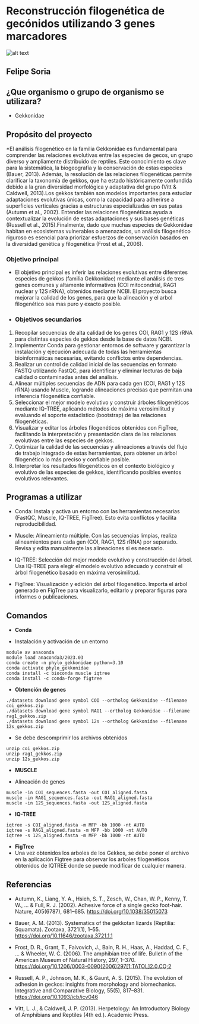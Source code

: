 # Reconstrucción filogenética de gecónidos utilizando 3 genes marcadores
![alt text](https://muchoreptil.wordpress.com/wp-content/uploads/2014/02/1-s2-0-s1055790312000723-gr1.jpg)
## Felipe Soria
## ¿Que organismo o grupo de organismo se utilizara?
* Gekkonidae
## Propósito del proyecto
*El análisis filogenético en la familia Gekkonidae es fundamental para comprender las relaciones evolutivas entre las especies de gecos, un grupo diverso y ampliamente distribuido de reptiles. Este conocimiento es clave para la sistemática, la biogeografía y la conservación de estas especies (Bauer, 2013). Además, la resolución de las relaciones filogenéticas permite clarificar la taxonomía de gekkos, que ha estado históricamente confundida debido a la gran diversidad morfológica y adaptativa del grupo (Vitt & Caldwell, 2013).Los gekkos también son modelos importantes para estudiar adaptaciones evolutivas únicas, como la capacidad para adherirse a superficies verticales gracias a estructuras especializadas en sus patas (Autumn et al., 2002). Entender las relaciones filogenéticas ayuda a contextualizar la evolución de estas adaptaciones y sus bases genéticas (Russell et al., 2015).Finalmente, dado que muchas especies de Gekkonidae habitan en ecosistemas vulnerables o amenazados, un análisis filogenético riguroso es esencial para priorizar esfuerzos de conservación basados en la diversidad genética y filogenética (Frost et al., 2006).

### Objetivo principal

* El objetivo principal es inferir las relaciones evolutivas entre diferentes especies de gekkos (familia Gekkonidae) mediante el análisis de tres genes comunes y altamente informativos (COI mitocondrial, RAG1 nuclear y 12S rRNA), obtenidos mediante NCBI. El proyecto busca mejorar la calidad de los genes, para que la alineación y el arbol filogenético sea mas puro y exacto posible.
* ### Objetivos secundarios
1. Recopilar secuencias de alta calidad de los genes COI, RAG1 y 12S rRNA para distintas especies de gekkos desde la base de datos NCBI.
2. Implementar Conda para gestionar entornos de software y garantizar la instalación y ejecución adecuada de todas las herramientas bioinformáticas necesarias, evitando conflictos entre dependencias.
3. Realizar un control de calidad inicial de las secuencias en formato FASTQ utilizando FastQC, para identificar y eliminar lecturas de baja calidad o contaminadas antes del análisis.
4. Alinear múltiples secuencias de ADN para cada gen (COI, RAG1 y 12S rRNA) usando Muscle, logrando alineaciones precisas que permitan una inferencia filogenética confiable.
5. Seleccionar el mejor modelo evolutivo y construir árboles filogenéticos mediante IQ-TREE, aplicando métodos de máxima verosimilitud y evaluando el soporte estadístico (bootstrap) de las relaciones filogenéticas.
6. Visualizar y editar los árboles filogenéticos obtenidos con FigTree, facilitando la interpretación y presentación clara de las relaciones evolutivas entre las especies de gekkos.
7. Optimizar la calidad de las secuencias y alineaciones a través del flujo de trabajo integrado de estas herramientas, para obtener un árbol filogenético lo más preciso y confiable posible.
8. Interpretar los resultados filogenéticos en el contexto biológico y evolutivo de las especies de gekkos, identificando posibles eventos evolutivos relevantes.
   
## Programas a utilizar
* Conda: Instala y activa un entorno con las herramientas necesarias (FastQC, Muscle, IQ-TREE, FigTree). Esto evita conflictos y facilita reproducibilidad.

* Muscle: Alineamiento múltiple. Con las secuencias limpias, realiza alineamientos para cada gen (COI, RAG1, 12S rRNA) por separado. Revisa y edita manualmente las alineaciones si es necesario.

* IQ-TREE: Selección del mejor modelo evolutivo y construcción del árbol. Usa IQ-TREE para elegir el modelo evolutivo adecuado y construir el árbol filogenético basado en máxima verosimilitud.

* FigTree: Visualización y edición del árbol filogenético. Importa el árbol generado en FigTree para visualizarlo, editarlo y preparar figuras para informes o publicaciones.

## Comandos
* **Conda**
- Instalación y activación de un entorno
```
module av anaconda
module load anaconda3/2023.03
conda create -n phylo_gekkonidae python=3.10
conda activate phylo_gekkonidae
conda install -c bioconda muscle iqtree
conda install -c conda-forge figtree
```
* **Obtención de genes**
```
./datasets download gene symbol COI --ortholog Gekkonidae --filename coi_gekkos.zip
./datasets download gene symbol RAG1 --ortholog Gekkonidae --filename rag1_gekkos.zip
./datasets download gene symbol 12s --ortholog Gekkonidae --filename 12s_gekkos.zip
```
* Se debe descomprimir los archivos obtenidos
```
unzip coi_gekkos.zip
unzip rag1_gekkos.zip
unzip 12s_gekkos.zip
```
* **MUSCLE**
- Alineación de genes
```
muscle -in COI_sequences.fasta -out COI_aligned.fasta
muscle -in RAG1_sequences.fasta -out RAG1_aligned.fasta
muscle -in 12S_sequences.fasta -out 12S_aligned.fasta
```
* **IQ-TREE**
```
iqtree -s COI_aligned.fasta -m MFP -bb 1000 -nt AUTO
iqtree -s RAG1_aligned.fasta -m MFP -bb 1000 -nt AUTO
iqtree -s 12S_aligned.fasta -m MFP -bb 1000 -nt AUTO
```
* **FigTree**
* Una vez obtenidos los arboles de los Gekkos, se debe poner el archivo en la aplicación Figtree para observar los arboles filogenéticos obtenidos de IQTREE donde se puede modificar de cualquier manera.
## Referencias
* Autumn, K., Liang, Y. A., Hsieh, S. T., Zesch, W., Chan, W. P., Kenny, T. W., ... & Full, R. J. (2002). Adhesive force of a single gecko foot-hair. Nature, 405(6787), 681–685. https://doi.org/10.1038/35015073

* Bauer, A. M. (2013). Systematics of the gekkotan lizards (Reptilia: Squamata). Zootaxa, 3721(1), 1–55. https://doi.org/10.11646/zootaxa.3721.1.1

* Frost, D. R., Grant, T., Faivovich, J., Bain, R. H., Haas, A., Haddad, C. F., ... & Wheeler, W. C. (2006). The amphibian tree of life. Bulletin of the American Museum of Natural History, 297, 1–370. https://doi.org/10.1206/0003-0090(2006)297[1:TATOL]2.0.CO;2

* Russell, A. P., Johnson, M. K., & Gaunt, A. S. (2015). The evolution of adhesion in geckos: insights from morphology and biomechanics. Integrative and Comparative Biology, 55(5), 817–831. https://doi.org/10.1093/icb/icv046

* Vitt, L. J., & Caldwell, J. P. (2013). Herpetology: An Introductory Biology of Amphibians and Reptiles (4th ed.). Academic Press.





